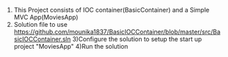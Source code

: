 1) This Project consists of IOC container(BasicContainer) and a Simple MVC App(MoviesApp)
2) Solution file to use
    https://github.com/mounika1837/BasicIOCContainer/blob/master/src/BasicIOCContainer.sln
3)Configure the solution to setup the start up project "MoviesApp"
4)Run the solution
